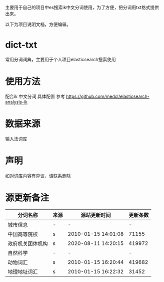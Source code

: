 主要用于自己的项目中es搜索ik中文分词使用，为了方便，把分词用txt格式提供出来。


以下为项目说明文档，方便编辑。

# dict-txt
常用分词词典，主要用于个人项目elasticsearch搜索使用

# 使用方法
配合ik 中文分词
具体配置 参考  https://github.com/medcl/elasticsearch-analysis-ik

# 数据来源

输入法词库

# 声明

如对词库内容有异议，请联系删除

# 源更新备注

|  分词名称   | 来源  | 源站更新时间  | 更新条数  |
|  ----  | ----  | ----  | ----  |
| 城市信息  | - | - | - |
| 中国高等院校  | s | 2010-01-15 14:01:08 | 71155 |
| 政府机关团体机构  | s | 2020-08-11 14:20:15 | 419972 |
| 自然科学  | - | - | - |
| 动物词汇  | s | 2010-01-15 16:20:44 | 419682 |
| 地理地址词汇  | s | 2010-01-15 16:22:32 | 31452 |
